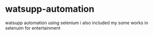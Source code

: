 # watsupp-automation

watsupp automation using selenium i also included my some works in selenuim for entertainment
